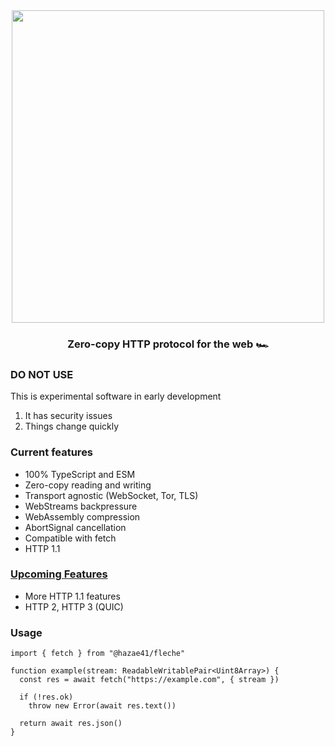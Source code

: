 <div align="center">
<img width="500" src="https://user-images.githubusercontent.com/4405263/211164253-c5f977ea-358a-4ad0-a8ab-9c4cdd4137e1.png" />
</div>
<h3 align="center">
Zero-copy HTTP protocol for the web 🏎️
</h3>

### DO NOT USE

This is experimental software in early development

1. It has security issues
2. Things change quickly

### Current features
- 100% TypeScript and ESM
- Zero-copy reading and writing
- Transport agnostic (WebSocket, Tor, TLS)
- WebStreams backpressure
- WebAssembly compression
- AbortSignal cancellation
- Compatible with fetch
- HTTP 1.1

### [Upcoming Features](https://github.com/sponsors/hazae41)
- More HTTP 1.1 features
- HTTP 2, HTTP 3 (QUIC)

### Usage

```tsx
import { fetch } from "@hazae41/fleche"

function example(stream: ReadableWritablePair<Uint8Array>) {
  const res = await fetch("https://example.com", { stream })

  if (!res.ok)
    throw new Error(await res.text())

  return await res.json()
}
```
